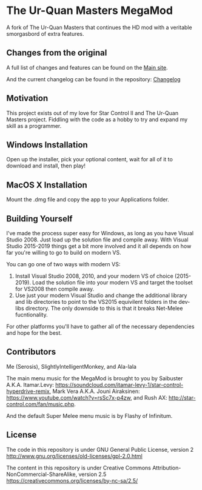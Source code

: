 # The Ur-Quan Masters MegaMod
A fork of The Ur-Quan Masters that continues the HD mod with a veritable smorgasbord of extra features.

## Changes from the original

A full list of changes and features can be found on the [Main site](http://megamod.serosis.net/Features).

And the current changelog can be found in the repository: [Changelog](https://github.com/Serosis/UQM-MegaMod/blob/master/MegaMod%20Changelog.txt)

## Motivation

This project exists out of my love for Star Control II and The Ur-Quan Masters project. Fiddling with the code as a hobby to try and expand my skill as a programmer.

## Windows Installation

Open up the installer, pick your optional content, wait for all of it to download and install, then play!

## MacOS X Installation

Mount the .dmg file and copy the app to your Applications folder.

## Building Yourself

I've made the process super easy for Windows, as long as you have Visual Studio 2008. Just load up the solution file and compile away.
With Visual Studio 2015-2019 things get a bit more involved and it all depends on how far you're willing to go to build on modern VS.

You can go one of two ways with modern VS:
1. Install Visual Studio 2008, 2010, and your modern VS of choice (2015-2019). Load the solution file into your modern VS and target the toolset for VS2008 then compile away.
2. Use just your modern Visual Studio and change the additional library and lib directories to point to the VS2015 equivilent folders in the dev-libs directory. The only downside to this is that it breaks Net-Melee fucntionality.

For other platforms you'll have to gather all of the necessary dependencies and hope for the best.

## Contributors

Me (Serosis), SlightlyIntelligentMonkey, and Ala-lala

The main menu music for the MegaMod is brought to you by Saibuster A.K.A. Itamar.Levy: https://soundcloud.com/itamar-levy-1/star-control-hyperdrive-remix, Mark Vera A.K.A. Jouni Airaksinen: https://www.youtube.com/watch?v=rsSc7x-p4zw, and Rush AX: http://star-control.com/fan/music.php.

And the default Super Melee menu music is by Flashy of Infinitum.

## License

The code in this repository is under GNU General Public License, version 2 http://www.gnu.org/licenses/old-licenses/gpl-2.0.html

The content in this repository is under Creative Commons Attribution-NonCommercial-ShareAlike, version 2.5 https://creativecommons.org/licenses/by-nc-sa/2.5/
